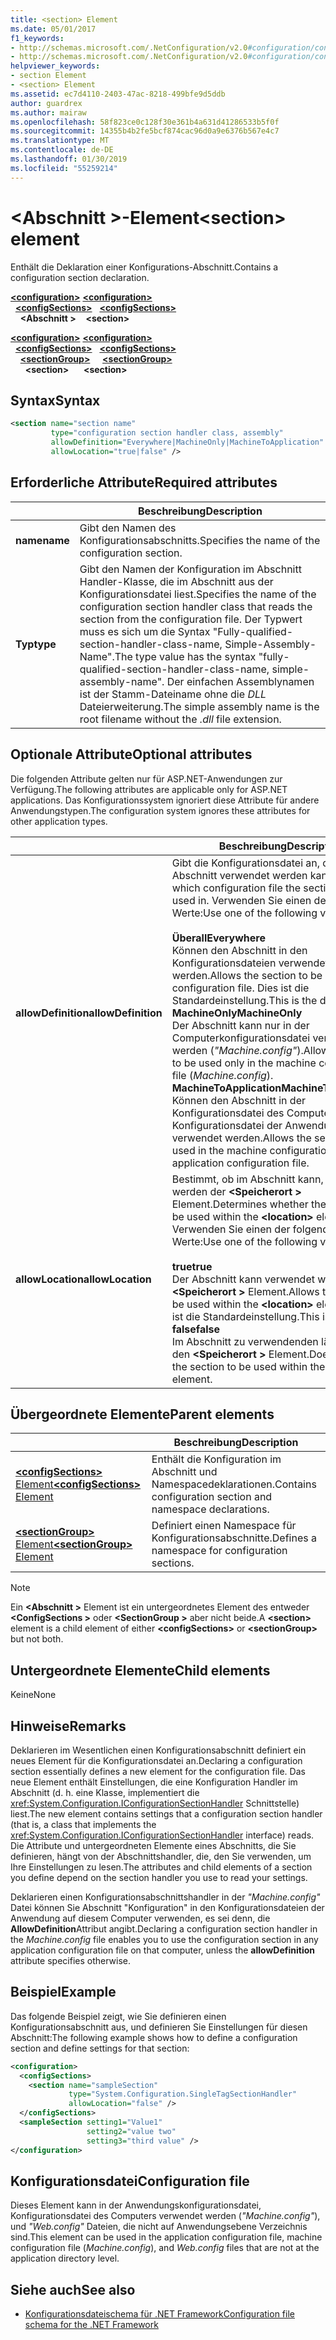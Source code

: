 ```yaml
---
title: <section> Element
ms.date: 05/01/2017
f1_keywords:
- http://schemas.microsoft.com/.NetConfiguration/v2.0#configuration/configSections/section
- http://schemas.microsoft.com/.NetConfiguration/v2.0#configuration/configSections/sectionGroup/section
helpviewer_keywords:
- section Element
- <section> Element
ms.assetid: ec7d4110-2403-47ac-8218-499bfe9d5ddb
author: guardrex
ms.author: mairaw
ms.openlocfilehash: 58f823ce0c128f30e361b4a631d41286533b5f0f
ms.sourcegitcommit: 14355b4b2fe5bcf874cac96d0a9e6376b567e4c7
ms.translationtype: MT
ms.contentlocale: de-DE
ms.lasthandoff: 01/30/2019
ms.locfileid: "55259214"
---
```

# <a name="section-element"></a><span data-ttu-id="59e8e-102">\<Abschnitt >-Element</span><span class="sxs-lookup"><span data-stu-id="59e8e-102">\<section> element</span></span>

<span data-ttu-id="59e8e-103">Enthält die Deklaration einer Konfigurations-Abschnitt.</span><span class="sxs-lookup"><span data-stu-id="59e8e-103">Contains a configuration section declaration.</span></span>

<span data-ttu-id="59e8e-104">[**\<configuration>**](~/docs/framework/configure-apps/file-schema/configuration-element.md) </span><span class="sxs-lookup"><span data-stu-id="59e8e-104">[**\<configuration>**](~/docs/framework/configure-apps/file-schema/configuration-element.md) </span></span>  
<span data-ttu-id="59e8e-105">&nbsp;&nbsp;[**\<configSections>**](~/docs/framework/configure-apps/file-schema/configsections-element-for-configuration.md) </span><span class="sxs-lookup"><span data-stu-id="59e8e-105">&nbsp;&nbsp;[**\<configSections>**](~/docs/framework/configure-apps/file-schema/configsections-element-for-configuration.md) </span></span>  
<span data-ttu-id="59e8e-106">&nbsp;&nbsp;&nbsp;&nbsp;**\<Abschnitt >**</span><span class="sxs-lookup"><span data-stu-id="59e8e-106">&nbsp;&nbsp;&nbsp;&nbsp;**\<section>**</span></span>

<span data-ttu-id="59e8e-107">[**\<configuration>**](~/docs/framework/configure-apps/file-schema/configuration-element.md) </span><span class="sxs-lookup"><span data-stu-id="59e8e-107">[**\<configuration>**](~/docs/framework/configure-apps/file-schema/configuration-element.md) </span></span>  
<span data-ttu-id="59e8e-108">&nbsp;&nbsp;[**\<configSections>**](~/docs/framework/configure-apps/file-schema/configsections-element-for-configuration.md) </span><span class="sxs-lookup"><span data-stu-id="59e8e-108">&nbsp;&nbsp;[**\<configSections>**](~/docs/framework/configure-apps/file-schema/configsections-element-for-configuration.md) </span></span>  
<span data-ttu-id="59e8e-109">&nbsp;&nbsp;&nbsp;&nbsp;[**\<sectionGroup>**](~/docs/framework/configure-apps/file-schema/sectiongroup-element-for-configsections.md) </span><span class="sxs-lookup"><span data-stu-id="59e8e-109">&nbsp;&nbsp;&nbsp;&nbsp;[**\<sectionGroup>**](~/docs/framework/configure-apps/file-schema/sectiongroup-element-for-configsections.md) </span></span>  
<span data-ttu-id="59e8e-110">&nbsp;&nbsp;&nbsp;&nbsp;&nbsp;&nbsp;**\<section>**</span><span class="sxs-lookup"><span data-stu-id="59e8e-110">&nbsp;&nbsp;&nbsp;&nbsp;&nbsp;&nbsp;**\<section>**</span></span>

## <a name="syntax"></a><span data-ttu-id="59e8e-111">Syntax</span><span class="sxs-lookup"><span data-stu-id="59e8e-111">Syntax</span></span>

```xml
<section name="section name"
         type="configuration section handler class, assembly"
         allowDefinition="Everywhere|MachineOnly|MachineToApplication" 
         allowLocation="true|false" />
```

## <a name="required-attributes"></a><span data-ttu-id="59e8e-112">Erforderliche Attribute</span><span class="sxs-lookup"><span data-stu-id="59e8e-112">Required attributes</span></span>

|           | <span data-ttu-id="59e8e-113">Beschreibung</span><span class="sxs-lookup"><span data-stu-id="59e8e-113">Description</span></span> |
| --------- | ----------- |
| <span data-ttu-id="59e8e-114">**name**</span><span class="sxs-lookup"><span data-stu-id="59e8e-114">**name**</span></span>  | <span data-ttu-id="59e8e-115">Gibt den Namen des Konfigurationsabschnitts.</span><span class="sxs-lookup"><span data-stu-id="59e8e-115">Specifies the name of the configuration section.</span></span> |
| <span data-ttu-id="59e8e-116">**Typ**</span><span class="sxs-lookup"><span data-stu-id="59e8e-116">**type**</span></span>  | <span data-ttu-id="59e8e-117">Gibt den Namen der Konfiguration im Abschnitt Handler-Klasse, die im Abschnitt aus der Konfigurationsdatei liest.</span><span class="sxs-lookup"><span data-stu-id="59e8e-117">Specifies the name of the configuration section handler class that reads the section from the configuration file.</span></span> <span data-ttu-id="59e8e-118">Der Typwert muss es sich um die Syntax "Fully-qualified-section-handler-class-name, Simple-Assembly-Name".</span><span class="sxs-lookup"><span data-stu-id="59e8e-118">The type value has the syntax "fully-qualified-section-handler-class-name, simple-assembly-name".</span></span> <span data-ttu-id="59e8e-119">Der einfachen Assemblynamen ist der Stamm-Dateiname ohne die *DLL* Dateierweiterung.</span><span class="sxs-lookup"><span data-stu-id="59e8e-119">The simple assembly name is the root filename without the *.dll* file extension.</span></span> |

## <a name="optional-attributes"></a><span data-ttu-id="59e8e-120">Optionale Attribute</span><span class="sxs-lookup"><span data-stu-id="59e8e-120">Optional attributes</span></span>

<span data-ttu-id="59e8e-121">Die folgenden Attribute gelten nur für ASP.NET-Anwendungen zur Verfügung.</span><span class="sxs-lookup"><span data-stu-id="59e8e-121">The following attributes are applicable only for ASP.NET applications.</span></span> <span data-ttu-id="59e8e-122">Das Konfigurationssystem ignoriert diese Attribute für andere Anwendungstypen.</span><span class="sxs-lookup"><span data-stu-id="59e8e-122">The configuration system ignores these attributes for other application types.</span></span>

|                     | <span data-ttu-id="59e8e-123">Beschreibung</span><span class="sxs-lookup"><span data-stu-id="59e8e-123">Description</span></span> |
| ------------------- | ----------- |
| <span data-ttu-id="59e8e-124">**allowDefinition**</span><span class="sxs-lookup"><span data-stu-id="59e8e-124">**allowDefinition**</span></span> | <span data-ttu-id="59e8e-125">Gibt die Konfigurationsdatei an, die in Abschnitt verwendet werden kann.</span><span class="sxs-lookup"><span data-stu-id="59e8e-125">Specifies which configuration file the section can be used in.</span></span> <span data-ttu-id="59e8e-126">Verwenden Sie einen der folgenden Werte:</span><span class="sxs-lookup"><span data-stu-id="59e8e-126">Use one of the following values:</span></span><br><br><span data-ttu-id="59e8e-127">**Überall**</span><span class="sxs-lookup"><span data-stu-id="59e8e-127">**Everywhere**</span></span><br><span data-ttu-id="59e8e-128">Können den Abschnitt in den Konfigurationsdateien verwendet werden.</span><span class="sxs-lookup"><span data-stu-id="59e8e-128">Allows the section to be used in any configuration file.</span></span> <span data-ttu-id="59e8e-129">Dies ist die Standardeinstellung.</span><span class="sxs-lookup"><span data-stu-id="59e8e-129">This is the default.</span></span><br><span data-ttu-id="59e8e-130">**MachineOnly**</span><span class="sxs-lookup"><span data-stu-id="59e8e-130">**MachineOnly**</span></span><br><span data-ttu-id="59e8e-131">Der Abschnitt kann nur in der Computerkonfigurationsdatei verwendet werden (*"Machine.config"*).</span><span class="sxs-lookup"><span data-stu-id="59e8e-131">Allows the section to be used only in the machine configuration file (*Machine.config*).</span></span><br><span data-ttu-id="59e8e-132">**MachineToApplication**</span><span class="sxs-lookup"><span data-stu-id="59e8e-132">**MachineToApplication**</span></span><br><span data-ttu-id="59e8e-133">Können den Abschnitt in der Konfigurationsdatei des Computers oder der Konfigurationsdatei der Anwendung verwendet werden.</span><span class="sxs-lookup"><span data-stu-id="59e8e-133">Allows the section to be used in the machine configuration file or the application configuration file.</span></span> |
| <span data-ttu-id="59e8e-134">**allowLocation**</span><span class="sxs-lookup"><span data-stu-id="59e8e-134">**allowLocation**</span></span>   | <span data-ttu-id="59e8e-135">Bestimmt, ob im Abschnitt kann, in verwendet werden der  **\<Speicherort >** Element.</span><span class="sxs-lookup"><span data-stu-id="59e8e-135">Determines whether the section can be used within the **\<location>** element.</span></span> <span data-ttu-id="59e8e-136">Verwenden Sie einen der folgenden Werte:</span><span class="sxs-lookup"><span data-stu-id="59e8e-136">Use one of the following values:</span></span><br><br><span data-ttu-id="59e8e-137">**true**</span><span class="sxs-lookup"><span data-stu-id="59e8e-137">**true**</span></span><br><span data-ttu-id="59e8e-138">Der Abschnitt kann verwendet werden die  **\<Speicherort >** Element.</span><span class="sxs-lookup"><span data-stu-id="59e8e-138">Allows the section to be used within the **\<location>** element.</span></span> <span data-ttu-id="59e8e-139">Dies ist die Standardeinstellung.</span><span class="sxs-lookup"><span data-stu-id="59e8e-139">This is the default.</span></span><br><span data-ttu-id="59e8e-140">**false**</span><span class="sxs-lookup"><span data-stu-id="59e8e-140">**false**</span></span><br><span data-ttu-id="59e8e-141">Im Abschnitt zu verwendenden lässt nicht zu den  **\<Speicherort >** Element.</span><span class="sxs-lookup"><span data-stu-id="59e8e-141">Does not allow the section to be used within the **\<location>** element.</span></span> |

## <a name="parent-elements"></a><span data-ttu-id="59e8e-142">Übergeordnete Elemente</span><span class="sxs-lookup"><span data-stu-id="59e8e-142">Parent elements</span></span>

|     | <span data-ttu-id="59e8e-143">Beschreibung</span><span class="sxs-lookup"><span data-stu-id="59e8e-143">Description</span></span> |
| --- | ----------- |
| [<span data-ttu-id="59e8e-144">**\<configSections>** Element</span><span class="sxs-lookup"><span data-stu-id="59e8e-144">**\<configSections>** Element</span></span>](~/docs/framework/configure-apps/file-schema/configsections-element-for-configuration.md) | <span data-ttu-id="59e8e-145">Enthält die Konfiguration im Abschnitt und Namespacedeklarationen.</span><span class="sxs-lookup"><span data-stu-id="59e8e-145">Contains configuration section and namespace declarations.</span></span> |
| [<span data-ttu-id="59e8e-146">**\<sectionGroup>** Element</span><span class="sxs-lookup"><span data-stu-id="59e8e-146">**\<sectionGroup>** Element</span></span>](~/docs/framework/configure-apps/file-schema/sectiongroup-element-for-configsections.md) | <span data-ttu-id="59e8e-147">Definiert einen Namespace für Konfigurationsabschnitte.</span><span class="sxs-lookup"><span data-stu-id="59e8e-147">Defines a namespace for configuration sections.</span></span> |

> [!NOTE]
> <span data-ttu-id="59e8e-148">Ein  **\<Abschnitt >** Element ist ein untergeordnetes Element des entweder  **\<ConfigSections >** oder  **\<SectionGroup >** aber nicht beide.</span><span class="sxs-lookup"><span data-stu-id="59e8e-148">A **\<section>** element is a child element of either **\<configSections>** or **\<sectionGroup>** but not both.</span></span>

## <a name="child-elements"></a><span data-ttu-id="59e8e-149">Untergeordnete Elemente</span><span class="sxs-lookup"><span data-stu-id="59e8e-149">Child elements</span></span>

<span data-ttu-id="59e8e-150">Keine</span><span class="sxs-lookup"><span data-stu-id="59e8e-150">None</span></span>

## <a name="remarks"></a><span data-ttu-id="59e8e-151">Hinweise</span><span class="sxs-lookup"><span data-stu-id="59e8e-151">Remarks</span></span>

<span data-ttu-id="59e8e-152">Deklarieren im Wesentlichen einen Konfigurationsabschnitt definiert ein neues Element für die Konfigurationsdatei an.</span><span class="sxs-lookup"><span data-stu-id="59e8e-152">Declaring a configuration section essentially defines a new element for the configuration file.</span></span> <span data-ttu-id="59e8e-153">Das neue Element enthält Einstellungen, die eine Konfiguration Handler im Abschnitt (d. h. eine Klasse, implementiert die <xref:System.Configuration.IConfigurationSectionHandler> Schnittstelle) liest.</span><span class="sxs-lookup"><span data-stu-id="59e8e-153">The new element contains settings that a configuration section handler (that is, a class that implements the <xref:System.Configuration.IConfigurationSectionHandler> interface) reads.</span></span> <span data-ttu-id="59e8e-154">Die Attribute und untergeordneten Elemente eines Abschnitts, die Sie definieren, hängt von der Abschnittshandler, die, den Sie verwenden, um Ihre Einstellungen zu lesen.</span><span class="sxs-lookup"><span data-stu-id="59e8e-154">The attributes and child elements of a section you define depend on the section handler you use to read your settings.</span></span>

<span data-ttu-id="59e8e-155">Deklarieren einen Konfigurationsabschnittshandler in der *"Machine.config"* Datei können Sie Abschnitt "Konfiguration" in den Konfigurationsdateien der Anwendung auf diesem Computer verwenden, es sei denn, die **AllowDefinition**Attribut angibt.</span><span class="sxs-lookup"><span data-stu-id="59e8e-155">Declaring a configuration section handler in the *Machine.config* file enables you to use the configuration section in any application configuration file on that computer, unless the **allowDefinition** attribute specifies otherwise.</span></span>

## <a name="example"></a><span data-ttu-id="59e8e-156">Beispiel</span><span class="sxs-lookup"><span data-stu-id="59e8e-156">Example</span></span>

<span data-ttu-id="59e8e-157">Das folgende Beispiel zeigt, wie Sie definieren einen Konfigurationsabschnitt aus, und definieren Sie Einstellungen für diesen Abschnitt:</span><span class="sxs-lookup"><span data-stu-id="59e8e-157">The following example shows how to define a configuration section and define settings for that section:</span></span>

```xml
<configuration>
  <configSections>
    <section name="sampleSection"
             type="System.Configuration.SingleTagSectionHandler" 
             allowLocation="false" />
  </configSections>
  <sampleSection setting1="Value1" 
                 setting2="value two" 
                 setting3="third value" />
</configuration>
```

## <a name="configuration-file"></a><span data-ttu-id="59e8e-158">Konfigurationsdatei</span><span class="sxs-lookup"><span data-stu-id="59e8e-158">Configuration file</span></span>

<span data-ttu-id="59e8e-159">Dieses Element kann in der Anwendungskonfigurationsdatei, Konfigurationsdatei des Computers verwendet werden (*"Machine.config"*), und *"Web.config"* Dateien, die nicht auf Anwendungsebene Verzeichnis sind.</span><span class="sxs-lookup"><span data-stu-id="59e8e-159">This element can be used in the application configuration file, machine configuration file (*Machine.config*), and *Web.config* files that are not at the application directory level.</span></span>

## <a name="see-also"></a><span data-ttu-id="59e8e-160">Siehe auch</span><span class="sxs-lookup"><span data-stu-id="59e8e-160">See also</span></span>

- [<span data-ttu-id="59e8e-161">Konfigurationsdateischema für .NET Framework</span><span class="sxs-lookup"><span data-stu-id="59e8e-161">Configuration file schema for the .NET Framework</span></span>](~/docs/framework/configure-apps/file-schema/index.md)
